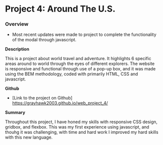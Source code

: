 # Project 4: Around The U.S.

### Overview
* Most recent updates were made to project to complete the functionality of the modal through javascript. 

**Description**

This is a project about world travel and adventure.  It highlights 6 specific areas around to world through the eyes of different explorers.  The website is responsive and functional through use of a pop-up box, and it was made using the BEM methodology, coded with primarily HTML, CSS and javascript.  

**Github**

* [Link to the project on Github] https://grayhawk2003.github.io/web_project_4/

**Summary**

Throughout this project, I have honed my skills with responsive CSS design, gridbox, and flexbox.  This was my first experience using javascript, and thouhg it was challenging, with time and hard work I improved my hard skills with this new language.







